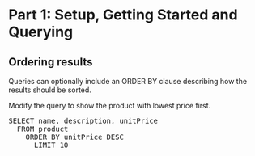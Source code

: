 # Part 1: Setup, Getting Started and Querying

## Ordering results 

Queries can optionally include an ORDER BY clause describing how the results
should be sorted.

Modify the query to show the product with lowest price first.

<pre id="example">
SELECT name, description, unitPrice
  FROM product 
    ORDER BY unitPrice DESC
      LIMIT 10
</pre>
